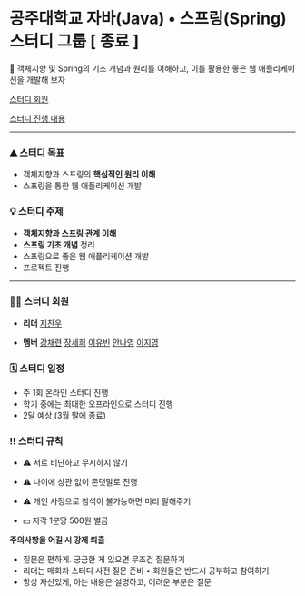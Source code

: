 # 공주대학교 자바(Java) • 스프링(Spring) 스터디 그룹 [ 종료 ]

<aside>
💬 객체지향 및 Spring의 기초 개념과 원리를 이해하고, 이를 활용한 좋은 웹 애플리케이션을 개발해 보자

</aside>

[스터디 회원](https://www.notion.so/7d012fb9ec194c3781fce62db3dc50ce)

[스터디 진행 내용](https://www.notion.so/8315d14bb98041d79623ede2ea1811dc)

---

### ⛰️ 스터디 목표

- 객체지향과 스프링의 **핵심적인 원리 이해**
- 스프링을 통한 웹 애플리케이션 개발

### 💡 스터디 주제

- **객체지향과 스프링 관계 이해**
- **스프링 기초 개념** 정리
- 스프링으로 좋은 웹 애플리케이션 개발
- 프로젝트 진행

---

### 🙋🏻 스터디 회원

- **리더**
  [지찬우](https://www.notion.so/bbeaf805d05c49fc94d226afae50019b)

- **멤버**
  [강채련](https://www.notion.so/6b87cfca633d4947b472fd6e0b3d9f44) [장세희](https://www.notion.so/a967078c79b145a08583fb086a7dea50) [이유빈](https://www.notion.so/26ca9ebd288549678b5d7db5bbeb9e50) [안나영](https://www.notion.so/405463c4b0b64c9a9101d3a99d6e9e84) [이지영](https://www.notion.so/0965a90caa0f491fbbf2f0d54fba0c64)

### 🗓️ 스터디 일정

- 주 1회 온라인 스터디 진행
- 학기 중에는 최대한 오프라인으로 스터디 진행
- 2달 예상 (3월 말에 종료)

### ‼️ 스터디 규칙

- ⚠️ 서로 비난하고 무시하지 않기
- ⚠️ 나이에 상관 없이 존댓말로 진행
- ⚠️ 개인 사정으로 참석이 불가능하면 미리 말해주기


- 💵 지각 1분당 500원 벌금

**주의사항을 어길 시 강제 퇴출**

- 질문은 편하게. 궁금한 게 있으면 무조건 질문하기
- 리더는 매회차 스터디 사전 질문 준비 • 회원들은 반드시 공부하고 참여하기
- 항상 자신있게, 아는 내용은 설명하고, 어려운 부분은 질문
